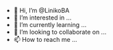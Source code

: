 - 👋 Hi, I’m @LinikoBA
- 👀 I’m interested in ...
- 🌱 I’m currently learning ...
- 💞️ I’m looking to collaborate on ...
- 📫 How to reach me ...

<!---
LinikoBA/LinikoBA is a ✨ special ✨ repository because its `README.md` (this file) appears on your GitHub profile.
You can click the Preview link to take a look at your changes.
--->
